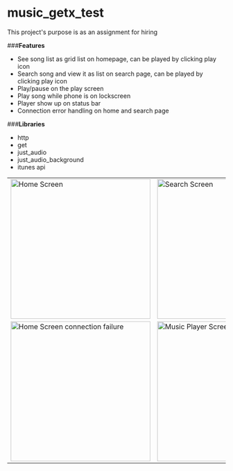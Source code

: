 # music_getx_test
This project's purpose is as an assignment for hiring

###**Features**

- See song list as grid list on homepage, can be played by clicking play icon
- Search song and view it as list on search page, can be played by clicking play icon
- Play/pause on the play screen
- Play song while phone is on lockscreen
- Player show up on status bar
- Connection error handling on home and search page

###**Libraries**

- http
- get
- just_audio
- just_audio_background
- itunes api

<table>
  <tr>
    <td>

<img width="322" alt="Home Screen" src="https://user-images.githubusercontent.com/20897249/227759530-46e8b605-9bf0-48ff-849d-1e9289bb8ce4.jpeg">
    </td>
    <td>
<img width="322" alt="Search Screen" src="https://user-images.githubusercontent.com/20897249/227759961-d8bdf987-a40b-4a7a-bd0f-7762ec5b57a9.jpeg">
    </td>
    <td>
<img width="322" alt="Search Screen 2" src="https://user-images.githubusercontent.com/20897249/227759966-44f64a47-98e1-40f6-8145-662b2b23ff16.jpeg">
    </td>
  </tr>
  <tr>
    <td>
<img width="322" alt="Home Screen connection failure" src="https://user-images.githubusercontent.com/20897249/227759967-d36bcb18-70b0-4e48-97bf-d5e9644d70f1.jpeg">
    </td>
    <td>
<img width="322" alt="Music Player Screen" src="https://user-images.githubusercontent.com/20897249/227759968-28978fe2-5a85-46bf-88b8-315b61b51798.jpeg">
    </td>
    <td>
<img width="322" alt="Player on status bar" src="https://user-images.githubusercontent.com/20897249/227759969-592e68d4-89d0-470f-8e5d-0e2738cfcbfa.jpeg">
    </td>
  </tr>
</table>




